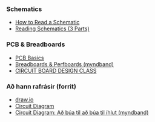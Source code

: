 ### Schematics
- [How to Read a Schematic](https://learn.sparkfun.com/tutorials/how-to-read-a-schematic)
- [Reading Schematics (3 Parts)](https://www.youtube.com/playlist?list=PLRIGIzu0Z7KlgW8opExMBJRRqzabtFUkC)

### PCB & Breadboards
- [PCB Basics](https://learn.sparkfun.com/tutorials/pcb-basics)
- [Breadboards & Perfboards (myndband)](https://learn.adafruit.com/collins-lab-breadboards-and-perfboards)
- [CIRCUIT BOARD DESIGN CLASS](https://www.instructables.com/class/Circuit-Board-Design-Class/)


### Að hann rafrásir (forrit)
* [draw.io](https://draw.io)
* [Circuit Diagram](https://www.circuit-diagram.org/)
* [Circuit Diagram: Að búa til að búa til íhlut (myndband)](https://github.com/VESM2VT/H20/blob/master/Skjol/circuit_sensor.mp4)
<!--
* [Veroboard: template til prentunar](https://github.com/VESM2VT/H20/blob/master/Skjol/Perf-board-layout.pdf)
--!

